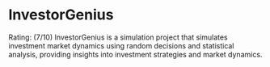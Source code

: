 # InvestorGenius
Rating: (7/10) InvestorGenius is a simulation project that simulates investment market dynamics using random decisions and statistical analysis, providing insights into investment strategies and market dynamics.
